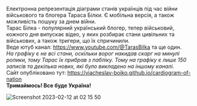 Електронна репрезентація діаграми станів українців під час війни військового та блогера Тараса Білки. Є мобільна версія, а також можливість пошуку за днем війни.
<br>Тарас Білка - популярний український блогер, тепер військовий, кожного дня випускає відео, у яких розбирає стани цивільних та військових,
а також тригери, що їх спричинили. 
<br>Веде ютуб канал: https://www.youtube.com/@TarasBilka та ще один.
<br><i>На графіку є не всі стани, оскільки ворог накидав скарг на минулі ролики, тому Тарас їх прибрав з пабліку. Тому на графіку
є лише 150 записів та декілька нових, які було викладено на іншому каналі.</i>
<br>Сайт опубліковано тут: https://viacheslav-boiko.github.io/cardiogram-of-nation
<br> <b>Тримаймось! Все буде Україна!</b>

![Screenshot 2023-02-12 at 02 15 50](https://user-images.githubusercontent.com/50410811/218286539-24f853cc-cef7-49de-bc83-dbe83aaac629.png)

